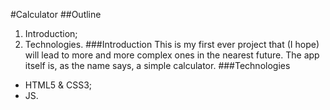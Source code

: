 #Calculator
##Outline
1. Introduction;
2. Technologies.
###Introduction
This is my first ever project that (I hope) will lead to more and more complex ones in the nearest future. The app itself is, as the name says, a simple calculator.
###Technologies
- HTML5 & CSS3;
- JS.